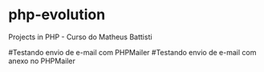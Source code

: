# php-evolution

<p>Projects in PHP -
Curso do Matheus Battisti</p>

#Testando envio de e-mail com PHPMailer
#Testando envio de e-mail com anexo no PHPMailer
